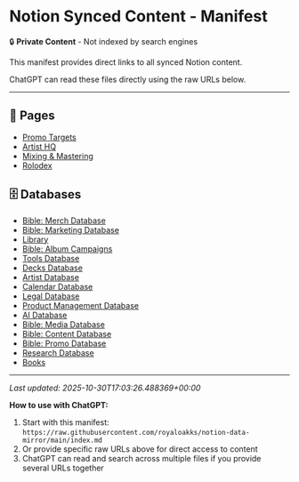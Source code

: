 # Notion Synced Content - Manifest

🔒 **Private Content** - Not indexed by search engines

This manifest provides direct links to all synced Notion content.

ChatGPT can read these files directly using the raw URLs below.

---

## 📄 Pages

- [Promo Targets](https://raw.githubusercontent.com/royaloakks/notion-data-mirror/main/pages/promo-targets.md)
- [Artist HQ](https://raw.githubusercontent.com/royaloakks/notion-data-mirror/main/pages/artist-hq.md)
- [Mixing & Mastering](https://raw.githubusercontent.com/royaloakks/notion-data-mirror/main/pages/mixing-mastering.md)
- [Rolodex ](https://raw.githubusercontent.com/royaloakks/notion-data-mirror/main/pages/rolodex.md)

## 🗄️ Databases

- [Bible: Merch Database](https://raw.githubusercontent.com/royaloakks/notion-data-mirror/main/databases/bible-merch-database.md)
- [Bible: Marketing Database](https://raw.githubusercontent.com/royaloakks/notion-data-mirror/main/databases/bible-marketing-database.md)
- [Library](https://raw.githubusercontent.com/royaloakks/notion-data-mirror/main/databases/library.md)
- [Bible: Album Campaigns](https://raw.githubusercontent.com/royaloakks/notion-data-mirror/main/databases/bible-album-campaigns.md)
- [Tools Database](https://raw.githubusercontent.com/royaloakks/notion-data-mirror/main/databases/tools-database.md)
- [Decks Database](https://raw.githubusercontent.com/royaloakks/notion-data-mirror/main/databases/decks-database.md)
- [Artist Database](https://raw.githubusercontent.com/royaloakks/notion-data-mirror/main/databases/artist-database.md)
- [Calendar Database](https://raw.githubusercontent.com/royaloakks/notion-data-mirror/main/databases/calendar-database.md)
- [Legal Database](https://raw.githubusercontent.com/royaloakks/notion-data-mirror/main/databases/legal-database.md)
- [Product Management Database](https://raw.githubusercontent.com/royaloakks/notion-data-mirror/main/databases/product-management-database.md)
- [AI Database](https://raw.githubusercontent.com/royaloakks/notion-data-mirror/main/databases/ai-database.md)
- [Bible: Media Database](https://raw.githubusercontent.com/royaloakks/notion-data-mirror/main/databases/bible-media-database.md)
- [Bible: Content Database](https://raw.githubusercontent.com/royaloakks/notion-data-mirror/main/databases/bible-content-database.md)
- [Bible: Promo Database](https://raw.githubusercontent.com/royaloakks/notion-data-mirror/main/databases/bible-promo-database.md)
- [Research Database](https://raw.githubusercontent.com/royaloakks/notion-data-mirror/main/databases/research-database.md)
- [Books](https://raw.githubusercontent.com/royaloakks/notion-data-mirror/main/databases/books.md)


---

*Last updated: 2025-10-30T17:03:26.488369+00:00*

**How to use with ChatGPT:**
1. Start with this manifest: `https://raw.githubusercontent.com/royaloakks/notion-data-mirror/main/index.md`
2. Or provide specific raw URLs above for direct access to content
3. ChatGPT can read and search across multiple files if you provide several URLs together
